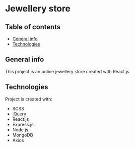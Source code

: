 # Jewellery store

## Table of contents
* [General info](#general-info)
* [Technologies](#technologies)

## General info
This project is an online jewellery store created with React.js.
	
## Technologies
Project is created with:
* SCSS
* jQuery
* React.js
* Express.js
* Node.js
* MongoDB
* Axios
